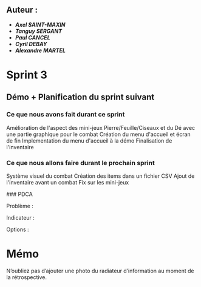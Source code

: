 ## Auteur :
- ***Axel SAINT-MAXIN***
- ***Tanguy SERGANT***
- ***Paul CANCEL***
- ***Cyril DEBAY***
- ***Alexandre MARTEL***

# Sprint 3

## Démo + Planification du sprint suivant

### Ce que nous avons fait durant ce sprint
Amélioration de l'aspect des mini-jeux Pierre/Feuille/Ciseaux et du Dé avec une partie graphique pour le combat
Création du menu d'accueil et écran de fin
Implementation du menu d'accueil à la démo
Finalisation de l'inventaire

### Ce que nous allons faire durant le prochain sprint
Système visuel du combat
Création des items dans un fichier CSV
Ajout de l'inventaire avant un combat
Fix sur les mini-jeux

### PDCA

Problème : 


Indicateur :


Options :


# Mémo
N’oubliez pas d’ajouter une photo du radiateur d’information au moment de la rétrospective.



